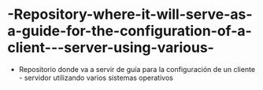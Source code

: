# -Repository-where-it-will-serve-as-a-guide-for-the-configuration-of-a-client---server-using-various-
- Repositorio donde va a servir de guía para la configuración de un cliente - servidor utilizando varios sistemas operativos
